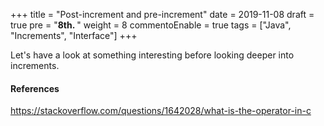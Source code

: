 +++
title = "Post-increment and pre-increment"
date = 2019-11-08
draft = true
pre = "<b>8th. </b>"
weight = 8
commentoEnable = true
tags = ["Java", "Increments", "Interface"]
+++

Let's have a look at something interesting before looking deeper into increments.


#### References

https://stackoverflow.com/questions/1642028/what-is-the-operator-in-c
